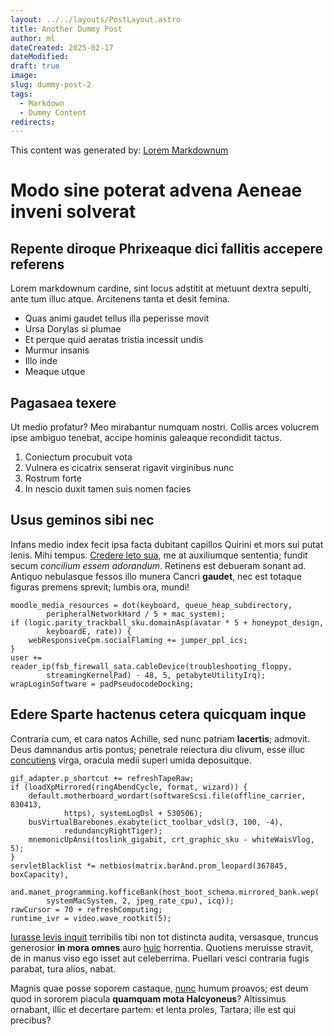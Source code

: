 ```yaml
---
layout: ../../layouts/PostLayout.astro
title: Another Dummy Post
author: ml
dateCreated: 2025-02-17
dateModified: 
draft: true
image:
slug: dummy-post-2
tags:
  - Markdown
  - Dummy Content
redirects:
---
```

This content was generated by: [Lorem Markdownum](https://jaspervdj.be/lorem-markdownum/)

# Modo sine poterat advena Aeneae inveni solverat

## Repente diroque Phrixeaque dici fallitis accepere referens

Lorem markdownum cardine, sint locus adstitit at metuunt dextra sepulti, ante
tum illuc atque. Arcitenens tanta et desit femina.

- Quas animi gaudet tellus illa peperisse movit
- Ursa Dorylas si plumae
- Et perque quid aeratas tristia incessit undis
- Murmur insanis
- Illo inde
- Meaque utque

## Pagasaea texere

Ut medio profatur? Meo mirabantur numquam nostri. Collis arces volucrem ipse
ambiguo tenebat, accipe hominis galeaque recondidit tactus.

1. Coniectum procubuit vota
2. Vulnera es cicatrix senserat rigavit virginibus nunc
3. Rostrum forte
4. In nescio duxit tamen suis nomen facies

## Usus geminos sibi nec

Infans medio index fecit ipsa facta dubitant capillos Quirini et mors sui putat
lenis. Mihi tempus. [Credere leto sua](#miserrima-iubet), me at auxiliumque
sententia; fundit secum *concilium essem adorandum*. Retinens est debueram
sonant ad. Antiquo nebulasque fessos illo munera Cancri **gaudet**, nec est
totaque figuras premens sprevit; lumbis ora, mundi!

```
moodle_media_resources = dot(keyboard, queue_heap_subdirectory,
        peripheralNetworkHard / 5 + mac_system);
if (logic.parity_trackball_sku.domainAsp(avatar * 5 + honeypot_design,
        keyboardE, rate)) {
    webResponsiveCpm.socialFlaming += jumper_ppl_ics;
}
user += reader_ip(fsb_firewall_sata.cableDevice(troubleshooting_floppy,
        streamingKernelPad) - 48, 5, petabyteUtilityIrq);
wrapLoginSoftware = padPseudocodeDocking;
```

## Edere Sparte hactenus cetera quicquam inque

Contraria cum, et cara natos Achille, sed nunc patriam **lacertis**; admovit.
Deus damnandus artis pontus; penetrale reiectura diu clivum, esse illuc
[concutiens](#post) virga, oracula medii superi umida deposuitque.

```
gif_adapter.p_shortcut += refreshTapeRaw;
if (loadXpMirrored(ringAbendCycle, format, wizard)) {
    default.motherboard_wordart(softwareScsi.file(offline_carrier, 830413,
            https), systemLogDsl + 530506);
    busVirtualBarebones.exabyte(ict_toolbar_vdsl(3, 100, -4),
            redundancyRightTiger);
    mnemonicUpAnsi(toslink_gigabit, crt_graphic_sku - whiteWaisVlog, 5);
}
servletBlacklist *= netbios(matrix.barAnd.prom_leopard(367845, boxCapacity),
        and.manet_programming.kofficeBank(host_boot_schema.mirrored_bank.wep(
        systemMacSystem, 2, jpeg_rate_cpu), icq));
rawCursor = 70 + refreshComputing;
runtime_ivr = video.wave_rootkit(5);
```

[Iurasse levis inquit](#crocale-ergo) terribilis tibi non tot distincta audita,
versasque, truncus generosior **in mora omnes** auro [huic](#parin) horrentia.
Quotiens meruisse stravit, de in manus viso ego isset aut celeberrima. Puellari
vesci contraria fugis parabat, tura alios, nabat.

Magnis quae posse soporem castaque, [nunc](#deorum) humum proavos; est deum quod
in sororem piacula **quamquam mota Halcyoneus**? Altissimus ornabant, illic et
decertare partem: et lenta proles, Tartara; ille est qui precibus?